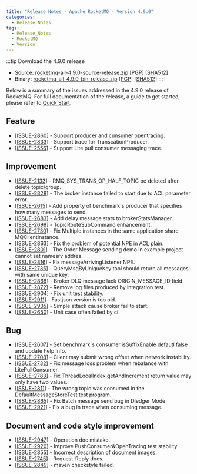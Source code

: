 ```yaml
---
title: "Release Notes - Apache RocketMQ - Version 4.9.0"
categories:
  - Release_Notes
tags:
  - Release_Notes
  - RocketMQ
  - Version
---
```

:::tip  Download the 4.9.0 release
    
* Source: [rocketmq-all-4.9.0-source-release.zip](https://archive.apache.org/dist/rocketmq/4.9.0/rocketmq-all-4.9.0-source-release.zip) [[PGP](https://www.apache.org/dist/rocketmq/4.9.0/rocketmq-all-4.9.0-source-release.zip.asc)] [[SHA512](https://www.apache.org/dist/rocketmq/4.9.0/rocketmq-all-4.9.0-source-release.zip.sha512)]
* Binary: [rocketmq-all-4.9.0-bin-release.zip](https://archive.apache.org/dist/rocketmq/4.9.0/rocketmq-all-4.9.0-bin-release.zip) [[PGP](https://www.apache.org/dist/rocketmq/4.9.0/rocketmq-all-4.9.0-bin-release.zip.asc)] [[SHA512](https://www.apache.org/dist/rocketmq/4.9.0/rocketmq-all-4.9.0-bin-release.zip.sha512)]
:::
<!--truncate-->


Below is a summary of the issues addressed in the 4.9.0 release of RocketMQ. For full documentation of the release, a guide to get started, please refer to <a href='/docs/quickStart/01quickstart/'>Quick Start</a>.

## Feature
<ul>
<li>[<a href='https://github.com/apache/rocketmq/issues/2860'>ISSUE-2860</a>] -  Support producer and cunsumer opentracing.
</li>
<li>[<a href='https://github.com/apache/rocketmq/issues/2833'>ISSUE-2833</a>] -  Support trace for TranscationProducer.
</li>
<li>[<a href='https://github.com/apache/rocketmq/issues/2556'>ISSUE-2556</a>] -  Support Lite pull consumer messaging trace.
</li>
</ul>

## Improvement
<ul>
<li>[<a href='https://github.com/apache/rocketmq/issues/2133'>ISSUE-2133</a>] -  RMQ_SYS_TRANS_OP_HALF_TOPIC be deleted after delete topic/group.
</li>
<li>[<a href='https://github.com/apache/rocketmq/issues/2328'>ISSUE-2328</a>] -  The broker instance failed to start due to ACL parameter error.
</li>
<li>[<a href='https://github.com/apache/rocketmq/issues/2615'>ISSUE-2615</a>] -  Add property of benchmark's producer that specifies how many messages to send.
</li>
<li>[<a href='https://github.com/apache/rocketmq/issues/2683'>ISSUE-2683</a>] -  Add delay message stats to brokerStatsManager.
</li>
<li>[<a href='https://github.com/apache/rocketmq/issues/2698'>ISSUE-2698</a>] -  TopicRouteSubCommand enhancement.
</li>
<li>[<a href='https://github.com/apache/rocketmq/issues/2730'>ISSUE-2730</a>] -  Fix Multiple instances in the same application share MQClientInstance.
</li>
<li>[<a href='https://github.com/apache/rocketmq/issues/2863'>ISSUE-2863</a>] -  Fix the problem of potential NPE in ACL plain.
</li>
<li>[<a href='https://github.com/apache/rocketmq/issues/2801'>ISSUE-2801</a>] -  The Order Message sending demo in example project cannot set namesrv addres.
</li>
<li>[<a href='https://github.com/apache/rocketmq/issues/2816'>ISSUE-2816</a>] -  Fix messageArrivingListener NPE.
</li>
<li>[<a href='https://github.com/apache/rocketmq/issues/2735'>ISSUE-2735</a>] -  QueryMsgByUniqueKey tool should return all messages with same unique key.
</li>
<li>[<a href='https://github.com/apache/rocketmq/issues/2868'>ISSUE-2868</a>] -  Broker DLQ message lack ORIGIN_MESSAGE_ID field.
</li>
<li>[<a href='https://github.com/apache/rocketmq/issues/2872'>ISSUE-2872</a>] -  Remove log files produced by integration test.
</li>
<li>[<a href='https://github.com/apache/rocketmq/issues/2904'>ISSUE-2904</a>] -  Fix unit test stability.
</li>
<li>[<a href='https://github.com/apache/rocketmq/issues/2911'>ISSUE-2911</a>] -  Fastjson version is too old.
</li>
<li>[<a href='https://github.com/apache/rocketmq/issues/2935'>ISSUE-2935</a>] -  Simple attack cause broker fail to start.
</li>
<li>[<a href='https://github.com/apache/rocketmq/issues/2650'>ISSUE-2650</a>] -  Unit case often failed by ci.
</li>
</ul>

## Bug
<ul>
<li>[<a href='https://github.com/apache/rocketmq/issues/2607'>ISSUE-2607</a>] -  Set benchmark`s consumer isSuffixEnable defautl false and update help info.
</li>
<li>[<a href='https://github.com/apache/rocketmq/issues/2708'>ISSUE-2708</a>] -  Client may submit wrong offset when network instability.
</li>
<li>[<a href='https://github.com/apache/rocketmq/issues/2732'>ISSUE-2732</a>] -  Fix message loss problem when rebalance with LitePullConsumer.
</li>
<li>[<a href='https://github.com/apache/rocketmq/issues/2783'>ISSUE-2783</a>] -  Fix ThreadLocalIndex getAndIncrement return value may only have two values.
</li>
<li>[<a href='https://github.com/apache/rocketmq/issues/2811'>ISSUE-2811</a>] -  The wrong topic was consumed in the DefaultMessageStoreTest test program.
</li>
<li>[<a href='https://github.com/apache/rocketmq/issues/2865'>ISSUE-2865</a>] -  Fix Batch message send bug in Dledger Mode.
</li>
<li>[<a href='https://github.com/apache/rocketmq/issues/2921'>ISSUE-2921</a>] -  Fix a bug in trace when consuming message.
</li>
</ul>


## Document and code style improvement
<ul>
<li>[<a href='https://github.com/apache/rocketmq/issues/2947'>ISSUE-2947</a>] -  Operation doc mistake. 
</li>
<li>[<a href='https://github.com/apache/rocketmq/issues/2920'>ISSUE-2920</a>] -  Improve PushConsumer&OpenTracing test stability. 
</li>
<li>[<a href='https://github.com/apache/rocketmq/issues/2855'>ISSUE-2855</a>] -  Incorrect description of document images.
</li>
<li>[<a href='https://github.com/apache/rocketmq/issues/2745'>ISSUE-2745</a>] -  Request-Reply docs.
</li>
<li>[<a href='https://github.com/apache/rocketmq/issues/2849'>ISSUE-2849</a>] -  maven checkstyle failed.
</li>
</ul>          